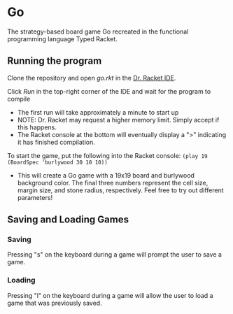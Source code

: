 # Go
The strategy-based board game Go recreated in the functional programming language Typed Racket.

## Running the program

Clone the repository and open *go.rkt* in the [Dr. Racket IDE](https://download.racket-lang.org/).

Click *Run* in the top-right corner of the IDE and wait for the program to compile 
- The first run will take approximately a minute to start up 
- NOTE: Dr. Racket may request a higher memory limit. Simply accept if this happens.
- The Racket console at the bottom will eventually display a ">" indicating it has finished compilation. 

To start the game, put the following into the Racket console: `(play 19 (BoardSpec 'burlywood 30 10 10))`

- This will create a Go game with a 19x19 board and burlywood background color. The final three numbers represent the cell size, margin size, and stone radius, respectively. Feel free to try out different parameters!

## Saving and Loading Games

### Saving

Pressing "s" on the keyboard during a game will prompt the user to save a game.

### Loading

Pressing "l" on the keyboard during a game will allow the user to load a game that was previously saved.
